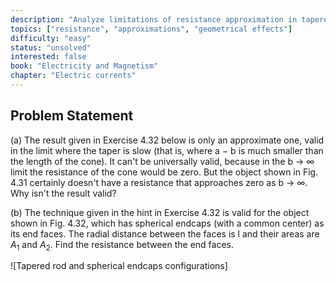 ```yaml
---
description: "Analyze limitations of resistance approximation in tapered rod"
topics: ["resistance", "approximations", "geometrical effects"]
difficulty: "easy"
status: "unsolved"
interested: false
book: "Electricity and Magnetism"
chapter: "Electric currents"
---
```


## Problem Statement
(a) The result given in Exercise 4.32 below is only an approximate one, valid in the limit where the taper is slow (that is, where a − b is much smaller than the length of the cone). It can't be universally valid, because in the b → ∞ limit the resistance of the cone would be zero. But the object shown in Fig. 4.31 certainly doesn't have a resistance that approaches zero as b → ∞. Why isn't the result valid?

(b) The technique given in the hint in Exercise 4.32 is valid for the object shown in Fig. 4.32, which has spherical endcaps (with a common center) as its end faces. The radial distance between the faces is l and their areas are $A_1$ and $A_2$. Find the resistance between the end faces.

![Tapered rod and spherical endcaps configurations]
